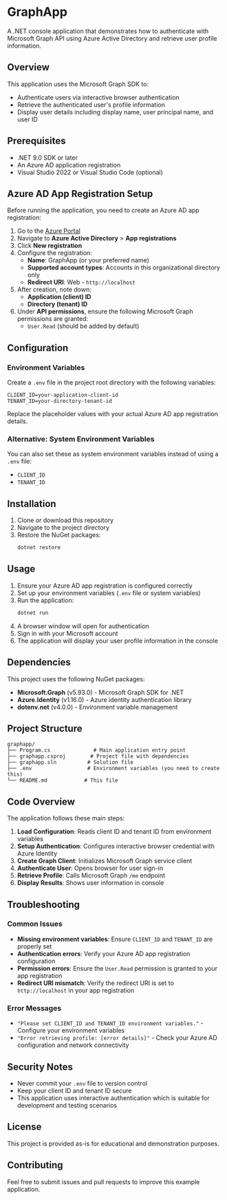 # GraphApp

A .NET console application that demonstrates how to authenticate with Microsoft Graph API using Azure Active Directory and retrieve user profile information.

## Overview

This application uses the Microsoft Graph SDK to:
- Authenticate users via interactive browser authentication
- Retrieve the authenticated user's profile information
- Display user details including display name, user principal name, and user ID

## Prerequisites

- .NET 9.0 SDK or later
- An Azure AD application registration
- Visual Studio 2022 or Visual Studio Code (optional)

## Azure AD App Registration Setup

Before running the application, you need to create an Azure AD app registration:

1. Go to the [Azure Portal](https://portal.azure.com)
2. Navigate to **Azure Active Directory** > **App registrations**
3. Click **New registration**
4. Configure the registration:
   - **Name**: GraphApp (or your preferred name)
   - **Supported account types**: Accounts in this organizational directory only
   - **Redirect URI**: Web - `http://localhost`
5. After creation, note down:
   - **Application (client) ID**
   - **Directory (tenant) ID**
6. Under **API permissions**, ensure the following Microsoft Graph permissions are granted:
   - `User.Read` (should be added by default)

## Configuration

### Environment Variables

Create a `.env` file in the project root directory with the following variables:

```env
CLIENT_ID=your-application-client-id
TENANT_ID=your-directory-tenant-id
```

Replace the placeholder values with your actual Azure AD app registration details.

### Alternative: System Environment Variables

You can also set these as system environment variables instead of using a `.env` file:
- `CLIENT_ID`
- `TENANT_ID`

## Installation

1. Clone or download this repository
2. Navigate to the project directory
3. Restore the NuGet packages:
   ```bash
   dotnet restore
   ```

## Usage

1. Ensure your Azure AD app registration is configured correctly
2. Set up your environment variables (`.env` file or system variables)
3. Run the application:
   ```bash
   dotnet run
   ```
4. A browser window will open for authentication
5. Sign in with your Microsoft account
6. The application will display your user profile information in the console

## Dependencies

This project uses the following NuGet packages:

- **Microsoft.Graph** (v5.93.0) - Microsoft Graph SDK for .NET
- **Azure.Identity** (v1.16.0) - Azure identity authentication library
- **dotenv.net** (v4.0.0) - Environment variable management

## Project Structure

```
graphapp/
├── Program.cs              # Main application entry point
├── graphapp.csproj        # Project file with dependencies
├── graphapp.sln          # Solution file
├── .env                  # Environment variables (you need to create this)
└── README.md            # This file
```

## Code Overview

The application follows these main steps:

1. **Load Configuration**: Reads client ID and tenant ID from environment variables
2. **Setup Authentication**: Configures interactive browser credential with Azure Identity
3. **Create Graph Client**: Initializes Microsoft Graph service client
4. **Authenticate User**: Opens browser for user sign-in
5. **Retrieve Profile**: Calls Microsoft Graph `/me` endpoint
6. **Display Results**: Shows user information in console

## Troubleshooting

### Common Issues

- **Missing environment variables**: Ensure `CLIENT_ID` and `TENANT_ID` are properly set
- **Authentication errors**: Verify your Azure AD app registration configuration
- **Permission errors**: Ensure the `User.Read` permission is granted to your app registration
- **Redirect URI mismatch**: Verify the redirect URI is set to `http://localhost` in your app registration

### Error Messages

- `"Please set CLIENT_ID and TENANT_ID environment variables."` - Configure your environment variables
- `"Error retrieving profile: [error details]"` - Check your Azure AD configuration and network connectivity

## Security Notes

- Never commit your `.env` file to version control
- Keep your client ID and tenant ID secure
- This application uses interactive authentication which is suitable for development and testing scenarios

## License

This project is provided as-is for educational and demonstration purposes.

## Contributing

Feel free to submit issues and pull requests to improve this example application.